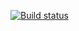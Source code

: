 [![Build status](https://ci.appveyor.com/api/projects/status/fdunqxaorhha2976?svg=true)](https://ci.appveyor.com/project/Evgeny87227/aqa-homework-4)